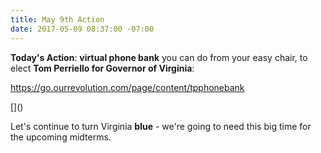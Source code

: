 ```yaml
---
title: May 9th Action
date: 2017-05-09 08:37:00 -07:00
---
```


**Today's Action**:  **virtual phone bank** you can do from your easy chair, to elect **Tom Perriello for Governor of Virginia**:

https://go.ourrevolution.com/page/content/tpphonebank

[[](https://go.ourrevolution.com/page/content/tpphonebank)]([](https://go.ourrevolution.com/page/content/tpphonebank))

Let's continue to turn Virginia **blue** - we're going to need this big time for the upcoming midterms.
